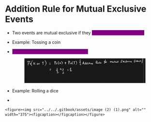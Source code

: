 # Addition Rule for Mutual Exclusive Events

* Two events are mutual exclusive if they <mark style="color:purple;background-color:purple;">**cannot occur at the same**</mark>
* Example: Tossing a coin
*   <mark style="color:purple;background-color:purple;">**Additive Rule: P(A or B) = P(A) + P(B)**</mark>

    <figure><img src="../../.gitbook/assets/image (1) (1).png" alt=""><figcaption></figcaption></figure>
* Example: Rolling a dice
*

    <figure><img src="../../.gitbook/assets/image (2) (1).png" alt="" width="375"><figcaption></figcaption></figure>
